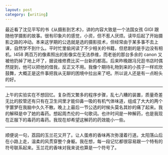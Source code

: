 ```yaml
---
layout: post
category: [writing]
---
```


最近看了沈见平写的书《从摄影到艺术》，讲的内容大致是一个法国女孩 GIGI 跟随他学摄影的故事。很有印象片的感觉，小资，但不惹人厌烦。读毕后起了开始摄影之路的冲动。本来这学期的公选就是选的摄影技术，但经常由于某多事不去上课，自然学不到什么。平时忙里偷闲读了不少相关的书籍，但悲剧的是手边没有相机。I458 两百万的像素照出的影像实在无法恭维，而老爸的那台多余的 canon 又被他扔掉了地上坏了，据说维修费比买一台新的都高。后来昨晚跟冯兄逛书店时偶然提到，他可以把他的借我，反正又不用。我像个期待礼物到来的小孩子一样欢欣鼓舞，大概正是这件事把我从无聊的困境中拉出来了吧。所以说人还是有一点盼头的好。

---

上午的实验实在不想回忆。复杂而又繁多的程序步骤，乱七八糟的装置，质量奇差无比的胶管还有只有在卫生间里才能仰鼻一吸的有机气体味道，组成了大大的两个字噩梦在我脑中久久不散。晚上上最后一节公选的时候头莫名其妙的痛了起来。我的解释是中了她的毒药。想起周杰伦的一句歌词。也许时间是一种解药，也是我现在正服下的毒药的毒药。我现在却希望这解药的药效能小一些。

---

顺便说一句，荔园的玉兰花又开了。让人蛋疼的香味再次弥漫着行道。太阳落山后在小路上走，温柔的风贯穿整个身躯。我在想，每一段记忆都很容易跟一个特有的符号联系起来。玉兰花的香味对我来说也算是一个符号了。

